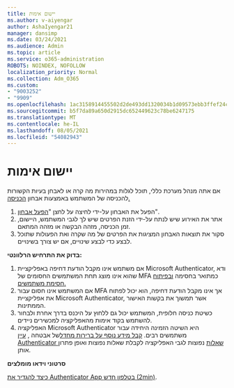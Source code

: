 ```yaml
---
title: יישום אימות
ms.author: v-aiyengar
author: AshaIyengar21
manager: dansimp
ms.date: 03/24/2021
ms.audience: Admin
ms.topic: article
ms.service: o365-administration
ROBOTS: NOINDEX, NOFOLLOW
localization_priority: Normal
ms.collection: Adm_O365
ms.custom:
- "9003252"
- "9909"
ms.openlocfilehash: 1ac3158914455502d2de493dd1320034b1d09573ebb3ffef24c23eb1e816cad0
ms.sourcegitcommit: b5f7da89a650d2915dc652449623c78be6247175
ms.translationtype: MT
ms.contentlocale: he-IL
ms.lasthandoff: 08/05/2021
ms.locfileid: "54082943"
---
```

# <a name="authentication-app"></a>יישום אימות

אם אתה מנהל מערכת כללי, תוכל לגלות במהירות מה קרה או לאבחן בעיות הקשורות להכניסה של המשתמש באמצעות אבחון [הכניסה.](https://ms.portal.azure.com/microsoft.onmicrosoft.com?loginHint=shhada@microsoft.com#blade/Microsoft_AAD_IAM/ActiveDirectoryMenuBlade/diagnose/symptomId/ms_aad_dxp_signin_caDiagnoseAndSolveSummarySymptom)

1. הפעל את האבחון על-ידי לחיצה על לחצן "[הפעל אבחון](https://portal.azure.com/#blade/Microsoft_AAD_IAM/ActiveDirectoryMenuBlade/diagnose/symptomId/ms_aad_dxp_signin_caDiagnoseAndSolveSummarySymptom)". 
1. אתר את האירוע שיש לנתח על-ידי הזנת הפרטים שיש לך לגבי המשתמש, היישום, זמן הכניסה, מזהה הבקשה או מזהה המתאם.
1. סקור את תוצאות האבחון המציגות את הפרטים של מה שקרה ואת הפעולות שתוכל לבצע כדי לבצע שינויים, אם יש צורך בשינויים.

**בדוק את התרחיש הרלוונטי:**

1. אם משתמש אינו מקבל הודעת דחיפה באפליקציית Microsoft Authenticator, ודא שהוא אינו מוצג תחת המשתמשים החסומים של MFA כמתואר בחסימה [ובפיתוח חסימת משתמשים.](https://portal.azure.com/#blade/Microsoft_AAD_IAM/ActiveDirectoryMenuBlade/diagnose/symptomId/ms_aad_dxp_signin_caDiagnoseAndSolveSummarySymptom)
1. אם המשתמש אינו חסום עבור MFA אך אינו מקבל הודעת דחיפה, הוא יכול לפתוח את אפליקציית Microsoft Authenticator, אשר תמשוך את בקשות האישור הממתינות.
1. כשיטת כניסה חלופית, המשתמש יכול גם ללחוץ על היכנס בדרך אחרת ולבחור להשתמש בקוד אימות מהאפליקציה למכשירים ניידים.
1. האפליקציה Microsoft Authenticator היא השיטה הזמינה היחידה עבור משתמשים רבים. [קבל מידע נוסף על ברירות מחדל](https://docs.microsoft.com/azure/active-directory/fundamentals/concept-fundamentals-security-defaults)של אבטחה , [עיין Authenticator שאלות](https://docs.microsoft.com/azure/active-directory/user-help/user-help-auth-app-faq) נפוצות לגבי האפליקציה לקבלת שאלות נפוצות ואופן פתרון אותן.
 
**סרטוני וידאו מומלצים**

[כיצד להגדיר את Authenticator App בטלפון חדש (2min)](https://go.microsoft.com/fwlink/?linkid=2158163&clcid=0x409).
